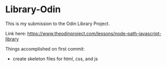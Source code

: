 # Library-Odin

This is my submission to the Odin Library Project. 

Link here: https://www.theodinproject.com/lessons/node-path-javascript-library

Things accomplished on first commit: 
- create skeleton files for html, css, and js
